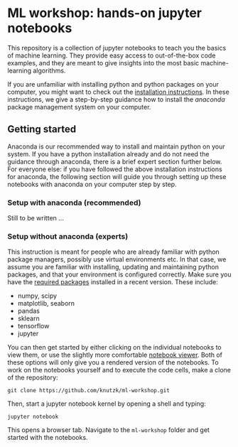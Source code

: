 # ML workshop: hands-on jupyter notebooks

This repository is a collection of jupyter notebooks to teach you the basics of machine learning. They provide easy access to out-of-the-box code examples, and they are meant to give insights into the most basic machine-learning algorithms.

If you are unfamiliar with installing python and python packages on your computer, you might want to check out the [installation instructions](INSTALLATION.md). In these instructions, we give a step-by-step guidance how to install the _anaconda_ package management system on your computer.


## Getting started

Anaconda is our recommended way to install and maintain python on your system. If you have a python installation already and do not need the guidance through anaconda, there is a brief expert section further below. For everyone else: if you have followed the above installation instructions for anaconda, the following section will guide you through setting up these notebooks with anaconda on your computer step by step.

### Setup with anaconda (recommended)

Still to be written ...

### Setup without anaconda (experts)

This instruction is meant for people who are already familiar with python package managers, possibly use virtual environments etc. In that case, we assume you are familiar with installing, updating and maintaining python packages, and that your environment is configured correctly. Make sure you have the [required packages](ml-environment.yml) installed in a recent version. These include:
* numpy, scipy
* matplotlib, seaborn
* pandas
* sklearn
* tensorflow
* jupyter

You can then get started by either clicking on the individual notebooks to view them, or use the slightly more comfortable [notebook viewer](https://nbviewer.jupyter.org/github/knutzk/ml-workshop/). Both of these options will only give you a rendered version of the notebooks. To work on the notebooks yourself and to execute the code cells, make a clone of the repository:
```
git clone https://github.com/knutzk/ml-workshop.git
```
Then, start a jupyter notebook kernel by opening a shell and typing:
```
jupyter notebook
```
This opens a browser tab. Navigate to the `ml-workshop` folder and get started with the notebooks.
